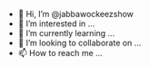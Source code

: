 - 👋 Hi, I’m @jabbawockeezshow
- 👀 I’m interested in ...
- 🌱 I’m currently learning ...
- 💞️ I’m looking to collaborate on ...
- 📫 How to reach me ...

<!---
jabbawockeezshow/jabbawockeezshow is a ✨ special ✨ repository because its `README.md` (this file) appears on your GitHub profile.
You can click the Preview link to take a look at your changes.
--->

